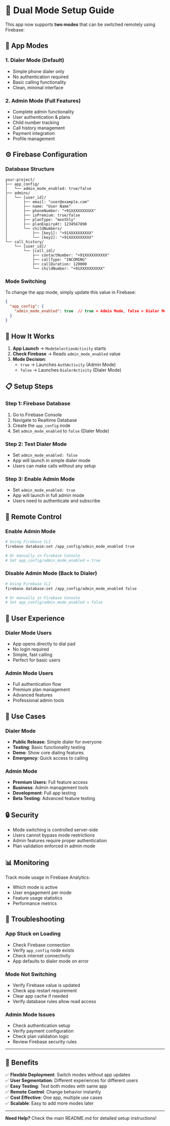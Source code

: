 # 🔄 Dual Mode Setup Guide

This app now supports **two modes** that can be switched remotely using Firebase:

## 📱 **App Modes**

### 1. **Dialer Mode** (Default)
- Simple phone dialer only
- No authentication required
- Basic calling functionality
- Clean, minimal interface

### 2. **Admin Mode** (Full Features)
- Complete admin functionality
- User authentication & plans
- Child number tracking
- Call history management
- Payment integration
- Profile management

## ⚙️ **Firebase Configuration**

### **Database Structure**
```
your-project/
├── app_config/
│   └── admin_mode_enabled: true/false
├── admins/
│   └── [user_id]/
│       ├── email: "user@example.com"
│       ├── name: "User Name"
│       ├── phoneNumber: "+91XXXXXXXXXX"
│       ├── isPremium: true/false
│       ├── planType: "monthly"
│       ├── planExpiryAt: 1234567890
│       └── childNumbers/
│           ├── [key1]: "+91XXXXXXXXXX"
│           └── [key2]: "+91XXXXXXXXXX"
└── call_history/
    └── [user_id]/
        └── [call_id]/
            ├── contactNumber: "+91XXXXXXXXXX"
            ├── callType: "INCOMING"
            ├── callDuration: 120000
            └── childNumber: "+91XXXXXXXXXX"
```

### **Mode Switching**
To change the app mode, simply update this value in Firebase:

```json
{
  "app_config": {
    "admin_mode_enabled": true  // true = Admin Mode, false = Dialer Mode
  }
}
```

## 🚀 **How It Works**

1. **App Launch** → `ModeSelectionActivity` starts
2. **Check Firebase** → Reads `admin_mode_enabled` value
3. **Mode Decision**:
   - `true` → Launches `AuthActivity` (Admin Mode)
   - `false` → Launches `DialerActivity` (Dialer Mode)

## 📋 **Setup Steps**

### **Step 1: Firebase Database**
1. Go to Firebase Console
2. Navigate to Realtime Database
3. Create the `app_config` node
4. Set `admin_mode_enabled` to `false` (Dialer Mode)

### **Step 2: Test Dialer Mode**
- Set `admin_mode_enabled: false`
- App will launch in simple dialer mode
- Users can make calls without any setup

### **Step 3: Enable Admin Mode**
- Set `admin_mode_enabled: true`
- App will launch in full admin mode
- Users need to authenticate and subscribe

## 🔧 **Remote Control**

### **Enable Admin Mode**
```bash
# Using Firebase CLI
firebase database:set /app_config/admin_mode_enabled true

# Or manually in Firebase Console
# Set app_config/admin_mode_enabled = true
```

### **Disable Admin Mode (Back to Dialer)**
```bash
# Using Firebase CLI
firebase database:set /app_config/admin_mode_enabled false

# Or manually in Firebase Console
# Set app_config/admin_mode_enabled = false
```

## 📱 **User Experience**

### **Dialer Mode Users**
- App opens directly to dial pad
- No login required
- Simple, fast calling
- Perfect for basic users

### **Admin Mode Users**
- Full authentication flow
- Premium plan management
- Advanced features
- Professional admin tools

## 🎯 **Use Cases**

### **Dialer Mode**
- **Public Release**: Simple dialer for everyone
- **Testing**: Basic functionality testing
- **Demo**: Show core dialing features
- **Emergency**: Quick access to calling

### **Admin Mode**
- **Premium Users**: Full feature access
- **Business**: Admin management tools
- **Development**: Full app testing
- **Beta Testing**: Advanced feature testing

## 🔒 **Security**

- Mode switching is controlled server-side
- Users cannot bypass mode restrictions
- Admin features require proper authentication
- Plan validation enforced in admin mode

## 📊 **Monitoring**

Track mode usage in Firebase Analytics:
- Which mode is active
- User engagement per mode
- Feature usage statistics
- Performance metrics

## 🚨 **Troubleshooting**

### **App Stuck on Loading**
- Check Firebase connection
- Verify `app_config` node exists
- Check internet connectivity
- App defaults to dialer mode on error

### **Mode Not Switching**
- Verify Firebase value is updated
- Check app restart requirement
- Clear app cache if needed
- Verify database rules allow read access

### **Admin Mode Issues**
- Check authentication setup
- Verify payment configuration
- Check plan validation logic
- Review Firebase security rules

---

## 🎉 **Benefits**

✅ **Flexible Deployment**: Switch modes without app updates  
✅ **User Segmentation**: Different experiences for different users  
✅ **Easy Testing**: Test both modes with same app  
✅ **Remote Control**: Change behavior instantly  
✅ **Cost Effective**: One app, multiple use cases  
✅ **Scalable**: Easy to add more modes later  

---

**Need Help?** Check the main README.md for detailed setup instructions!
